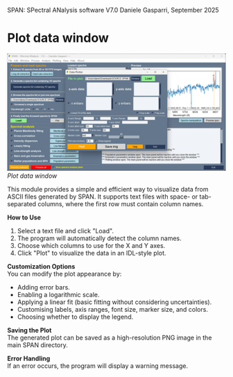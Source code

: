 SPAN: SPectral ANalysis software V7.0
Daniele Gasparri, September 2025

# Plot data window #

![Plot data](img/2d_plotting.png)
*Plot data window*


This module provides a simple and efficient way to visualize data from ASCII files generated by SPAN. It supports text files with space- or tab-separated columns, where the first row must contain column names.


**How to Use**  

1. Select a text file and click "Load".
2. The program will automatically detect the column names.
3. Choose which columns to use for the X and Y axes.
4. Click "Plot" to visualize the data in an IDL-style plot.


**Customization Options**  
You can modify the plot appearance by:

- Adding error bars.
- Enabling a logarithmic scale.
- Applying a linear fit (basic fitting without considering uncertainties).
- Customising labels, axis ranges, font size, marker size, and colors.
- Choosing whether to display the legend.


**Saving the Plot**  
The generated plot can be saved as a high-resolution PNG image in the main SPAN directory.


**Error Handling**  
If an error occurs, the program will display a warning message.

